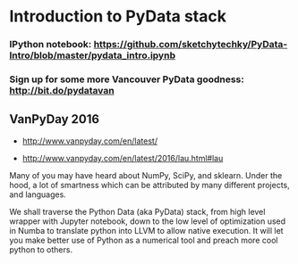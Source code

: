 # Introduction to PyData stack

### IPython notebook: https://github.com/sketchytechky/PyData-Intro/blob/master/pydata_intro.ipynb

### Sign up for some more Vancouver PyData goodness: http://bit.do/pydatavan


## VanPyDay 2016

* http://www.vanpyday.com/en/latest/

* http://www.vanpyday.com/en/latest/2016/lau.html#lau


Many of you may have heard about NumPy, SciPy, and sklearn. Under the hood, a lot of smartness which can be attributed by many different projects, and languages.

We shall traverse the Python Data (aka PyData) stack, from high level wrapper with Jupyter notebook, down to the low level of optimization used in Numba to translate python into LLVM to allow native execution. It will let you make better use of Python as a numerical tool and preach more cool python to others.

